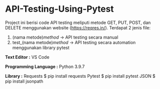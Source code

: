 # API-Testing-Using-Pytest

Project ini berisi code API testing meliputi metode GET, PUT, POST, dan DELETE menggunakan website (https://reqres.in/).
Terdapat 2 jenis file:
1. (nama metode)_method_ -> API testing secara manual
2. test_(nama metode)_method_ -> API testing secara automation menggunakan library pytest

**Text Editor :**
VS Code

**Programming Language :**
Python 3.9.7

**Library :**
Requests
 $ pip install requests
Pytest
 $ pip install pytest
JSON
 $ pip install jsonpath

